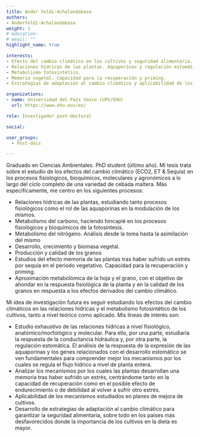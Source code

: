 ```yaml
---
title: Ander Yoldi-Achalandabaso
authors:
- AnderYoldi-Achalandabaso
weight: 1
# education:
# email: ""
highlight_name: true

interests:
- Efecto del cambio climático en los cultivos y seguridad alimentaria.
- Relaciones hídricas de las plantas. Aquaporinas y regulación estomática.
- Metabolismo fotosintético.
- Memoria vegetal. Capacidad para la recuperación y priming.
- Estrategias de adaptación al cambio climático y aplicabilidad de los mecanismos de estudio.

organizations:
- name: Universidad del País Vasco (UPV/EHU)
  url: https://www.ehu.eus/es/

role: Investigador post-doctoral

social:

user_groups: 
  - Post-docs

---
```

Graduado en Ciencias Ambientales. PhD student (último año). Mi tesis trata sobre el estudio de los efectos del cambio climático (ECO2, ET & Sequía) en los procesos fisiológicos, bioquímicos, moleculares y agronómicos a lo largo del ciclo completo de una variedad de cebada maltera. Más específicamente, me centro en los siguientes procesos:
-	Relaciones hídricas de las plantas, estudiando tanto procesos fisiológicos como el rol de las aquaporinas en la modulación de los mismos.
-	Metabolismo del carbono, haciendo hincapié en los procesos fisiológicos y bioquímicos de la fotosíntesis.
-	Metabolismo del nitrógeno. Análisis desde la toma hasta la asimilación del mismo
-	Desarrollo, crecimiento y biomasa vegetal.
-	Producción y calidad de los granos
-	Estudios del efecto memoria de las plantas tras haber sufrido un estrés por sequía en el periodo vegetativo. Capacidad para la recuperación y priming.
-	Aproximación metabolómica de la hoja y el grano, con el objetivo de ahondar en la respuesta fisiológica de la planta y en la calidad de los granos en respuesta a los efectos derivados del cambio climático.

Mi idea de investigación futura es seguir estudiando los efectos del cambio climáticos en las relaciones hídricas y el metabolismo fotosintético de los cultivos, tanto a nivel teórico como aplicado. Mis líneas de interés son:
-	Estudio exhaustivo de las relaciones hídricas a nivel fisiológico, anatómico/morfológico y molecular. Para ello, por una parte, estudiaría la respuesta de la conductancia hidráulica y, por otra parte, la regulación estomática. El análisis de la respuesta de la expresión de las aquaporinas y los genes relacionados con el desarrollo estomático se ven fundamentales para comprender mejor los mecanismos por los cuales se regula el flujo hídrico a nivel de planta entera.
-	Analizar los mecanismos por los cuales las plantas desarrollan una memoria tras haber sufrido un estrés, centrándome tanto en la capacidad de recuperación como en el posible efecto de endurecimiento o de debilidad al volver a sufrir otro estrés.
-	Aplicabilidad de los mecanismos estudiados en planes de mejora de cultivos. 
-	Desarrollo de estrategias de adaptación al cambio climático para garantizar la seguridad alimentaria, sobre todo en los países más desfavorecidos donde la importancia de los cultivos en la dieta es mayor. 

